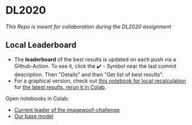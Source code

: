 # DL2020
_This Repo is meant for collaboration during the DL2020 assignment_

## Local Leaderboard
- The __leaderboard__ of the best results is updated on each push via a Github-Action. To see it, click the  :heavy_check_mark: - Symbol near the last commit description. Then "Details" and then "Get list of best results".
- For a graphical version, check out [this notebook for local recalculation](https://github.com/constantin-huetterer/DL2020/blob/main/accuracy_check.ipynb) for [the latest results, rerun it in Colab](https://colab.research.google.com/github/constantin-huetterer/DL2020/blob/main/accuracy_check.ipynb).

Open notebooks in Colab:
- [Current leader of the imagewoof-challenge](https://colab.research.google.com/github/constantin-huetterer/DL2020/blob/main/Current_leader_Woof_128_twist.ipynb)
- [Our base model](https://colab.research.google.com/github/constantin-huetterer/DL2020/blob/main/optimized_base_model.ipynb)
